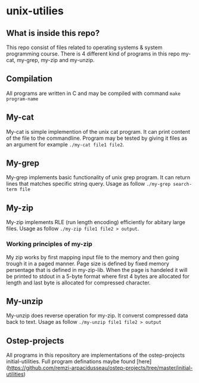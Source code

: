 # unix-utilies

## What is inside this repo?
This repo consist of files related to operating systems & system programming course. There is 4 different kind of programs in this repo my-cat, my-grep, my-zip and my-unzip.

## Compilation
All programs are written in C and may be compiled with command `make program-name`

## My-cat
My-cat is simple implemention of the unix cat program. It can print content of the file to the commandline. Program may be tested by giving it files as an argument for example `./my-cat file1 file2`.

## My-grep
My-grep implements basic functionality of unix grep program. It can return lines that matches specific string query. Usage as follow `./my-grep search-term file`

## My-zip
My-zip implements RLE (run length encoding) efficiently for abitary large files. Usage as follow `./my-zip file1 file2 > output`.

### Working principles of my-zip
My zip works by first mapping input file to the memory and then going trough it in a paged manner. Page size is defined by fixed memory persentage that is defined in my-zip-lib. When the page is handeled it will be printed to stdout in a 5-byte format where first 4 bytes are allocated for length and last byte is allocated for compressed character. 

## My-unzip
My-unzip does reverse operation for my-zip. It converst compressed data back to text. Usage as follow `./my-unzip file1 file2 > output`

## Ostep-projects
All programs in this repository are implementations of the ostep-projects initial-utilities. Full program definations maybe found [here] (https://github.com/remzi-arpacidusseau/ostep-projects/tree/master/initial-utilities)